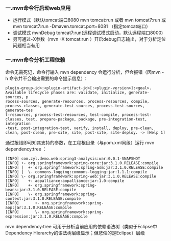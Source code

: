 ### 一.mvn命令行启动web应用
- 运行模式（默认tomcat端口8080
mvn tomcat:run 或者 mvn tomcat7:run  或 mvn tomcat7:run -Dmaven.tomcat.port=8081 （指定tomcat端口）
- 调试模式
mvnDebug tomcat7:run(远程调试模式启动，默认远程端口8000)
- 另可通过-X参数（mvn -X tomcat:run ）开启debug日志输出，对于分析定位问题相当有用

### 一.mvn命令分析工程依赖
命令无需死记，命令行输入 mvn dependency 会运行分析，但会报错（因mvn -h 命令并不会输出需要的命令提示信息）：
```language
plugin-group-id>:<plugin-artifact-id>[:<plugin-version>]:<goal>. Available lifecycle phases are: validate, initialize, generate-sources, p
rocess-sources, generate-resources, process-resources, compile, process-classes, generate-test-sources, process-test-sources, generate-tes
t-resources, process-test-resources, test-compile, process-test-classes, test, prepare-package, package, pre-integration-test, integration
-test, post-integration-test, verify, install, deploy, pre-clean, clean, post-clean, pre-site, site, post-site, site-deploy. -> [Help 1]
```
通过报错即可知其支持的参数，在工程根目录（与pom.xml同级）运行 mvn dependency:tree ：
```language
[INFO] com.zyl.demo.web:spring3-analysis:war:0.0.1-SNAPSHOT
[INFO] +- org.springframework:spring-core:jar:3.1.0.RELEASE:compile
[INFO] |  +- org.springframework:spring-asm:jar:3.1.0.RELEASE:compile
[INFO] |  \- commons-logging:commons-logging:jar:1.1.1:compile
[INFO] \- org.springframework:spring-web:jar:3.1.0.RELEASE:compile
[INFO]    +- aopalliance:aopalliance:jar:1.0:compile
[INFO]    +- org.springframework:spring-beans:jar:3.1.0.RELEASE:compile
[INFO]    \- org.springframework:spring-context:jar:3.1.0.RELEASE:compile
[INFO]       +- org.springframework:spring-aop:jar:3.1.0.RELEASE:compile
[INFO]       \- org.springframework:spring-expression:jar:3.1.0.RELEASE:compile
```
mvn dependency:tree 可用于分析当前应用的依赖语法树（类似于Eclipse中Dependency Hierarchy的语法树层级显示；但悲催的是Eclipse）层级

